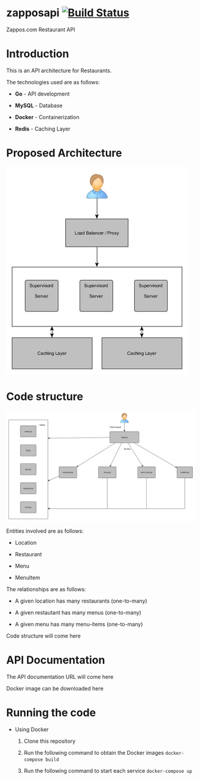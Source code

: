 # zapposapi [![Build Status](https://travis-ci.org/akshaysuresh4793/zapposapi.svg?branch=master)](https://travis-ci.org/akshaysuresh4793/zapposapi)
Zappos.com Restaurant API

# Introduction

This is an API architecture for Restaurants.

The technologies used are as follows:

- **Go** - API development

- **MySQL** - Database

- **Docker** - Containerization

- **Redis** - Caching Layer

# Proposed Architecture

![architecture](https://github.com/akshaysuresh4793/zapposapi/blob/master/resources/architecture.jpg "Architecture")

# Code structure

![code structure](https://github.com/akshaysuresh4793/zapposapi/blob/master/resources/code%20structure.jpg "Code structure")

Entities involved are as follows:

- Location

- Restaurant

- Menu

- MenuItem

The relationships are as follows:

- A given location has many restaurants (one-to-many)

- A given restautant has many menus (one-to-many)

- A given menu has many menu-items (one-to-many)

Code structure will come here

# API Documentation

The API documentation URL will come here

Docker image can be downloaded here

# Running the code
- Using Docker
	1. Clone this repository

	2. Run the following command to obtain the Docker images
		`docker-compose build`

	3. Run the following command to start each service
		`docker-compose up`
